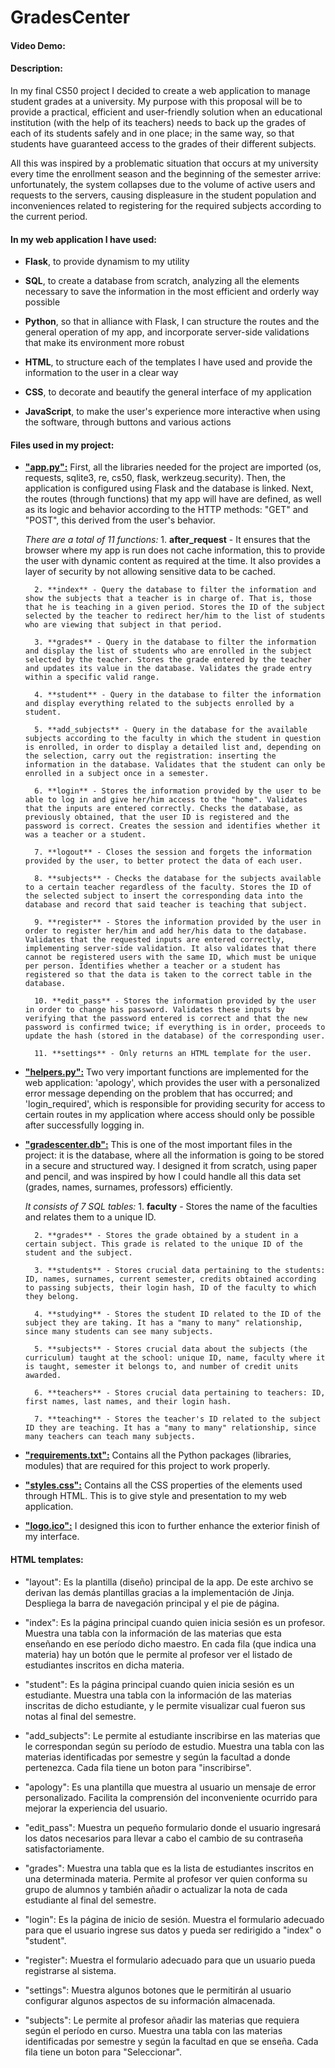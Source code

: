 # GradesCenter
#### Video Demo:  <URL HERE>
#### Description:

In my final CS50 project I decided to create a web application to manage student grades at a university. My purpose with this proposal will be to provide a practical, efficient and user-friendly solution when an educational institution (with the help of its teachers) needs to back up the grades of each of its students safely and in one place; in the same way, so that students have guaranteed access to the grades of their different subjects.

All this was inspired by a problematic situation that occurs at my university every time the enrollment season and the beginning of the semester arrive: unfortunately, the system collapses due to the volume of active users and requests to the servers, causing displeasure in the student population and inconveniences related to registering for the required subjects according to the current period.

#### In my web application I have used:

- **Flask**, to provide dynamism to my utility

- **SQL**, to create a database from scratch, analyzing all the elements necessary to save the information in the most efficient and orderly way possible

- **Python**, so that in alliance with Flask, I can structure the routes and the general operation of my app, and incorporate server-side validations that make its environment more robust

- **HTML**, to structure each of the templates I have used and provide the information to the user in a clear way

- **CSS**, to decorate and beautify the general interface of my application

- **JavaScript**, to make the user's experience more interactive when using the software, through buttons and various actions

#### Files used in my project:

- <ins>**"app.py":**</ins> First, all the libraries needed for the project are imported (os, requests, sqlite3, re, cs50, flask, werkzeug.security). Then, the application is configured using Flask and the database is linked. Next, the routes (through functions) that my app will have are defined, as well as its logic and behavior according to the HTTP methods: "GET" and "POST", this derived from the user's behavior.

    _There are a total of 11 functions:_
        1. **after_request** - It ensures that the browser where my app is run does not cache information, this to provide the user with dynamic content as required at the time. It also provides a layer of security by not allowing sensitive data to be cached.

        2. **index** - Query the database to filter the information and show the subjects that a teacher is in charge of. That is, those that he is teaching in a given period. Stores the ID of the subject selected by the teacher to redirect her/him to the list of students who are viewing that subject in that period.

        3. **grades** - Query in the database to filter the information and display the list of students who are enrolled in the subject selected by the teacher. Stores the grade entered by the teacher and updates its value in the database. Validates the grade entry within a specific valid range.

        4. **student** - Query in the database to filter the information and display everything related to the subjects enrolled by a student.

        5. **add_subjects** - Query in the database for the available subjects according to the faculty in which the student in question is enrolled, in order to display a detailed list and, depending on the selection, carry out the registration: inserting the information in the database. Validates that the student can only be enrolled in a subject once in a semester.

        6. **login** - Stores the information provided by the user to be able to log in and give her/him access to the "home". Validates that the inputs are entered correctly. Checks the database, as previously obtained, that the user ID is registered and the password is correct. Creates the session and identifies whether it was a teacher or a student.

        7. **logout** - Closes the session and forgets the information provided by the user, to better protect the data of each user.

        8. **subjects** - Checks the database for the subjects available to a certain teacher regardless of the faculty. Stores the ID of the selected subject to insert the corresponding data into the database and record that said teacher is teaching that subject.

        9. **register** - Stores the information provided by the user in order to register her/him and add her/his data to the database. Validates that the requested inputs are entered correctly, implementing server-side validation. It also validates that there cannot be registered users with the same ID, which must be unique per person. Identifies whether a teacher or a student has registered so that the data is taken to the correct table in the database.

        10. **edit_pass** - Stores the information provided by the user in order to change his password. Validates these inputs by verifying that the password entered is correct and that the new password is confirmed twice; if everything is in order, proceeds to update the hash (stored in the database) of the corresponding user.

        11. **settings** - Only returns an HTML template for the user.

- <ins>**"helpers.py":**</ins> Two very important functions are implemented for the web application: 'apology', which provides the user with a personalized error message depending on the problem that has occurred; and 'login_required', which is responsible for providing security for access to certain routes in my application where access should only be possible after successfully logging in.

- <ins>**"gradescenter.db":**</ins> This is one of the most important files in the project: it is the database, where all the information is going to be stored in a secure and structured way. I designed it from scratch, using paper and pencil, and was inspired by how I could handle all this data set (grades, names, surnames, professors) efficiently. 

    _It consists of 7 SQL tables:_
        1. **faculty** - Stores the name of the faculties and relates them to a unique ID.

        2. **grades** - Stores the grade obtained by a student in a certain subject. This grade is related to the unique ID of the student and the subject.

        3. **students** - Stores crucial data pertaining to the students: ID, names, surnames, current semester, credits obtained according to passing subjects, their login hash, ID of the faculty to which they belong.

        4. **studying** - Stores the student ID related to the ID of the subject they are taking. It has a "many to many" relationship, since many students can see many subjects.

        5. **subjects** - Stores crucial data about the subjects (the curriculum) taught at the school: unique ID, name, faculty where it is taught, semester it belongs to, and number of credit units awarded.

        6. **teachers** - Stores crucial data pertaining to teachers: ID, first names, last names, and their login hash.

        7. **teaching** - Stores the teacher's ID related to the subject ID they are teaching. It has a "many to many" relationship, since many teachers can teach many subjects.

- <ins>**"requirements.txt":**</ins> Contains all the Python packages (libraries, modules) that are required for this project to work properly.

- <ins>**"styles.css":**</ins> Contains all the CSS properties of the elements used through HTML. This is to give style and presentation to my web application.

- <ins>**"logo.ico":**</ins> I designed this icon to further enhance the exterior finish of my interface.

#### HTML templates:

- "layout": Es la plantilla (diseño) principal de la app. De este archivo se derivan las demás plantillas gracias a la implementación de Jinja. Despliega la barra de navegación principal y el pie de página.

- "index": Es la página principal cuando quien inicia sesión es un profesor. Muestra una tabla con la información de las materias que esta enseñando en ese período dicho maestro. En cada fila (que indica una materia) hay un botón que le permite al profesor ver el listado de estudiantes inscritos en dicha materia.

- "student": Es la página principal cuando quien inicia sesión es un estudiante. Muestra una tabla con la información de las materias inscritas de dicho estudiante, y le permite visualizar cual fueron sus notas al final del semestre.

- "add_subjects": Le permite al estudiante inscribirse en las materias que le correspondan según su período de estudio. Muestra una tabla con las materias identificadas por semestre y según la facultad a donde pertenezca. Cada fila tiene un boton para "inscribirse".

- "apology": Es una plantilla que muestra al usuario un mensaje de error personalizado. Facilita la comprensión del inconveniente ocurrido para mejorar la experiencia del usuario.

- "edit_pass": Muestra un pequeño formulario donde el usuario ingresará los datos necesarios para llevar a cabo el cambio de su contraseña satisfactoriamente.

- "grades": Muestra una tabla que es la lista de estudiantes inscritos en una determinada materia. Permite al profesor ver quien conforma su grupo de alumnos y también añadir o actualizar la nota de cada estudiante al final del semestre.

- "login": Es la página de inicio de sesión. Muestra el formulario adecuado para que el usuario ingrese sus datos y pueda ser redirigido a "index" o "student".

- "register": Muestra el formulario adecuado para que un usuario pueda registrarse al sistema. 

- "settings": Muestra algunos botones que le permitirán al usuario configurar algunos aspectos de su información almacenada.

- "subjects": Le permite al profesor añadir las materias que requiera según el período en curso. Muestra una tabla con las materias identificadas por semestre y según la facultad en que se enseña. Cada fila tiene un boton para "Seleccionar".

